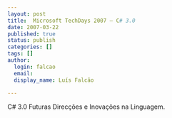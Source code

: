 ```yaml
---
layout: post
title:  Microsoft TechDays 2007 – C# 3.0
date: 2007-03-22
published: true
status: publish
categories: []
tags: []
author:
  login: falcao
  email: 
  display_name: Luís Falcão
  
---
```


C# 3.0 Futuras Direcções e Inovações na Linguagem.